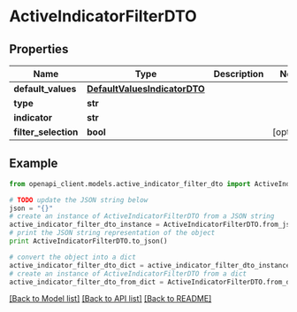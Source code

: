 # ActiveIndicatorFilterDTO


## Properties
Name | Type | Description | Notes
------------ | ------------- | ------------- | -------------
**default_values** | [**DefaultValuesIndicatorDTO**](DefaultValuesIndicatorDTO.md) |  | 
**type** | **str** |  | 
**indicator** | **str** |  | 
**filter_selection** | **bool** |  | [optional] 

## Example

```python
from openapi_client.models.active_indicator_filter_dto import ActiveIndicatorFilterDTO

# TODO update the JSON string below
json = "{}"
# create an instance of ActiveIndicatorFilterDTO from a JSON string
active_indicator_filter_dto_instance = ActiveIndicatorFilterDTO.from_json(json)
# print the JSON string representation of the object
print ActiveIndicatorFilterDTO.to_json()

# convert the object into a dict
active_indicator_filter_dto_dict = active_indicator_filter_dto_instance.to_dict()
# create an instance of ActiveIndicatorFilterDTO from a dict
active_indicator_filter_dto_from_dict = ActiveIndicatorFilterDTO.from_dict(active_indicator_filter_dto_dict)
```
[[Back to Model list]](../README.md#documentation-for-models) [[Back to API list]](../README.md#documentation-for-api-endpoints) [[Back to README]](../README.md)


